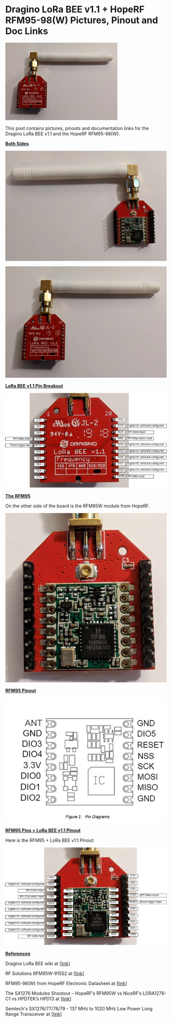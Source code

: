 # Dragino LoRa BEE v1.1 + HopeRF RFM95-98(W) Pictures, Pinout and Doc Links

![dragino_lora_bee_1](dragino_lora_bee_1.jpg)

This post contains pictures, pinouts and documentation links for the Dragino LoRa BEE v1.1 and the HopeRF RFM95-98(W).

**<u><span>Both Sides</span></u>**

![lora_bee_front_2](lora_bee_front_2.webp)

![lora_bee_back_3](lora_bee_back_3.webp)

**<u><span>LoRa BEE v1.1 Pin Breakout</span></u>**

![lora_bee_pin_breakout_4](lora_bee_pin_breakout_4.png)

**<u><span>The RFM95</span></u>**

On the other side of the board is the RFM95W module from HopeRF.

![rfm95w_module_5](rfm95w_module_5.jpg)

**<u><span>RFM95 Pinout</span></u>**

![rfm95_pinout_6](rfm95_pinout_6.png)

**<u><span>RFM95 Pins + LoRa BEE v1.1 Pinout</span></u>**

Here is the RFM95 + LoRa BEE v1.1 Pinout:

![rfm95_lora_bee_pinout_7](rfm95_lora_bee_pinout_7.png)

**<u><span>References</span></u>**

Dragino LoRa BEE wiki at \[[link](http://wiki.dragino.com/index.php?title=Lora_BEE)\]

RF Solutions RFM95W-915S2 at \[[link](https://www.digikey.com/product-detail/en/rf-solutions/RFM95W-915S2/RFM95W-915S2-ND/6564923)\]

RFM95-98(W) from HopeRF Electronic Datasheet at \[[link](http://www.hoperf.com/upload/rf/RFM95_96_97_98W.pdf)\]

The SX1276 Modules Shootout – HopeRF’s RFM95W vs NiceRF’s LORA1276-C1 vs HPDTEK’s HPD13 at \[[link](http://www.rocketscream.com/blog/2017/08/21/the-sx1276-modules-shootout-hoperfs-rfm95w-vs-nicerfs-lora1276-c1-vs-hpdteks-hpd13/)\]

Semtech's SX1276/77/78/79 - 137 MHz to 1020 MHz Low Power Long Range Transceiver at \[[link](https://www.semtech.com/uploads/documents/DS_SX1276-7-8-9_W_APP_V5.pdf)\]